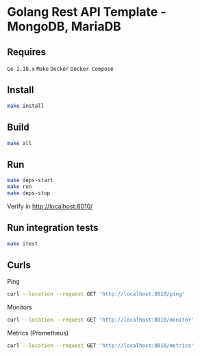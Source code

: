 # Golang Rest API Template - MongoDB, MariaDB

## Requires

`Go 1.18.x`
`Make`
`Docker`
`Docker Compose`

## Install

```bash
make install
```

## Build

```bash
make all
```

## Run

```bash
make deps-start
make run
make deps-stop
```

Verify in <http://localhost:8010/>

## Run integration tests

```bash
make itest
```

## Curls

Ping
```bash
curl --location --request GET 'http://localhost:8010/ping'
```

Monitors
```bash
curl --location --request GET 'http://localhost:8010/monitor'
```

Metrics (Prometheus)
```bash
curl --location --request GET 'http://localhost:8010/metrics'
```